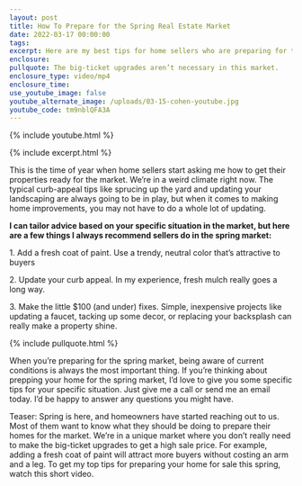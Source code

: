 ```yaml
---
layout: post
title: How To Prepare for the Spring Real Estate Market
date: 2022-03-17 00:00:00
tags:
excerpt: Here are my best tips for home sellers who are preparing for the market.
enclosure:
pullquote: The big-ticket upgrades aren’t necessary in this market.
enclosure_type: video/mp4
enclosure_time:
use_youtube_image: false
youtube_alternate_image: /uploads/03-15-cohen-youtube.jpg
youtube_code: tm9nblQFA3A
---
```

{% include youtube.html %}

{% include excerpt.html %}

This is the time of year when home sellers start asking me how to get their properties ready for the market. We’re in a weird climate right now. The typical curb-appeal tips like sprucing up the yard and updating your landscaping are always going to be in play, but when it comes to making home improvements, you may not have to do a whole lot of updating.

**I can tailor advice based on your specific situation in the market, but here are a few things I always recommend sellers do in the spring market:**

1\. Add a fresh coat of paint. Use a trendy, neutral color that’s attractive to buyers

2\. Update your curb appeal. In my experience, fresh mulch really goes a long way.

3\. Make the little $100 (and under) fixes. Simple, inexpensive projects like updating a faucet, tacking up some decor, or replacing your backsplash can really make a property shine.

{% include pullquote.html %}

When you’re preparing for the spring market, being aware of current conditions is always the most important thing. If you’re thinking about prepping your home for the spring market, I’d love to give you some specific tips for your specific situation. Just give me a call or send me an email today. I’d be happy to answer any questions you might have.

Teaser: Spring is here, and homeowners have started reaching out to us. Most of them want to know what they should be doing to prepare their homes for the market. We’re in a unique market where you don’t really need to make the big-ticket upgrades to get a high sale price. For example, adding a fresh coat of paint will attract more buyers without costing an arm and a leg. To get my top tips for preparing your home for sale this spring, watch this short video.
